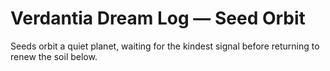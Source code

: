 # Verdantia Dream Log — Seed Orbit

Seeds orbit a quiet planet, waiting for the kindest signal before returning to renew the soil below.
